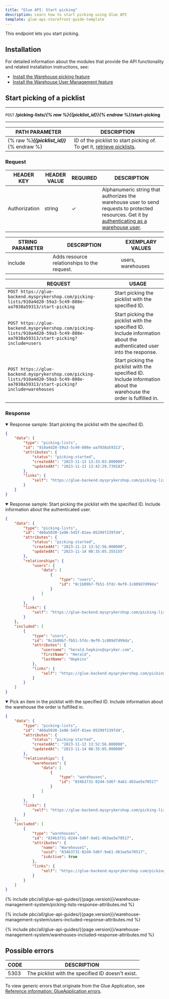 ```yaml
---
title: "Glue API: Start picking"
description: Learn how to start picking using Glue API
template: glue-api-storefront-guide-template
---
```


This endpoint lets you start picking.

## Installation

For detailed information about the modules that provide the API functionality and related installation instructions, see:

* [Install the Warehouse picking feature](/docs/pbc/all/warehouse-management-system/{{page.version}}/unified-commerce/install-and-upgrade/install-the-warehouse-picking-feature.html)
* [Install the Warehouse User Management feature](/docs/pbc/all/warehouse-management-system/{{page.version}}/unified-commerce/install-and-upgrade/install-the-warehouse-user-management-feature.html)


## Start picking of a picklist

***
`POST` **/picking-lists/*{% raw %}{{picklist_id}}{% endraw %}*/start-picking**
***  

| PATH PARAMETER | DESCRIPTION |
| --- | --- |
| {% raw %}***{{picklist_id}}***{% endraw %} | ID of the picklist to start picking of. To get it, [retrieve picklists](/docs/pbc/all/warehouse-management-system/{{page.version}}/unified-commerce/manage-using-glue-api/manage-picklists/glue-api-retrieve-picklists.html).     |


### Request

| HEADER KEY | HEADER VALUE | REQUIRED | DESCRIPTION |
| --- | --- | --- | --- |
| Authorization | string | &check; | Alphanumeric string that authorizes the warehouse user to send requests to protected resources. Get it by [authenticating as a warehouse user](/docs/pbc/all/warehouse-management-system/{{page.version}}/unified-commerce/manage-using-glue-api/glue-api-authenticate-as-a-warehouse-user.html).  |

| STRING PARAMETER | DESCRIPTION | EXEMPLARY VALUES |
| --- | --- | --- |
| include | Adds resource relationships to the request. | users, warehouses |

| REQUEST  | USAGE |
| --- | --- |
| `POST https://glue-backend.mysprykershop.com/picking-lists/910a4d20-59a3-5c49-808e-aa7038a59313/start-picking` | Start picking the picklist with the specified ID.  |
| `POST https://glue-backend.mysprykershop.com/picking-lists/910a4d20-59a3-5c49-808e-aa7038a59313/start-picking?include=users` | Start picking the picklist with the specified ID. Include information about the authenticated user into the response.  |
| `POST https://glue-backend.mysprykershop.com/picking-lists/910a4d20-59a3-5c49-808e-aa7038a59313/start-picking?include=warehouses` | Start picking the picklist with the specified ID. Include information about the warehouse the order is fulfilled in.  |


### Response

<details open>
  <summary>Response sample: Start picking the picklist with the specified ID.</summary>

```json
{
    "data": {
        "type": "picking-lists",
        "id": "910a4d20-59a3-5c49-808e-aa7038a59313",
        "attributes": {
            "status": "picking-started",
            "createdAt": "2023-11-13 13:33:03.000000",
            "updatedAt": "2023-11-13 13:42:29.739183"
        },
        "links": {
            "self": "https://glue-backend.mysprykershop.com/picking-lists/910a4d20-59a3-5c49-808e-aa7038a59313/picking-lists/910a4d20-59a3-5c49-808e-aa7038a59313"
        }
    }
}
```

</details>

<details open>
  <summary>Response sample: Start picking the picklist with the specified ID. Include information about the authenticated user.</summary>

```json
{
    "data": {
        "type": "picking-lists",
        "id": "460a5030-1e06-545f-81ee-05299f239fd4",
        "attributes": {
            "status": "picking-started",
            "createdAt": "2023-11-13 13:52:56.000000",
            "updatedAt": "2023-11-14 08:35:05.355155"
        },
        "relationships": {
            "users": {
                "data": [
                    {
                        "type": "users",
                        "id": "0c1b09b7-fb51-5fdc-9ef0-1c809d7d99da"
                    }
                ]
            }
        },
        "links": {
            "self": "https://glue-backend.mysprykershop.com/picking-lists/460a5030-1e06-545f-81ee-05299f239fd4/picking-lists/460a5030-1e06-545f-81ee-05299f239fd4?include=users"
        }
    },
    "included": [
        {
            "type": "users",
            "id": "0c1b09b7-fb51-5fdc-9ef0-1c809d7d99da",
            "attributes": {
                "username": "herald.hopkins@spryker.com",
                "firstName": "Herald",
                "lastName": "Hopkins"
            },
            "links": {
                "self": "https://glue-backend.mysprykershop.com/picking-lists/460a5030-1e06-545f-81ee-05299f239fd4/users/0c1b09b7-fb51-5fdc-9ef0-1c809d7d99da?include=users"
            }
        }
    ]
}
```

</details>

<details open>
  <summary>Pick an item in the picklist with the specified ID. Include information about the warehouse the order is fulfilled in.</summary>

```json
{
    "data": {
        "type": "picking-lists",
        "id": "460a5030-1e06-545f-81ee-05299f239fd4",
        "attributes": {
            "status": "picking-started",
            "createdAt": "2023-11-13 13:52:56.000000",
            "updatedAt": "2023-11-14 08:35:05.000000"
        },
        "relationships": {
            "warehouses": {
                "data": [
                    {
                        "type": "warehouses",
                        "id": "834b3731-02d4-5d6f-9a61-d63ae5e70517"
                    }
                ]
            }
        },
        "links": {
            "self": "https://glue-backend.mysprykershop.com/picking-lists/460a5030-1e06-545f-81ee-05299f239fd4/picking-lists/460a5030-1e06-545f-81ee-05299f239fd4?include=warehouses"
        }
    },
    "included": [
        {
            "type": "warehouses",
            "id": "834b3731-02d4-5d6f-9a61-d63ae5e70517",
            "attributes": {
                "name": "Warehouse1",
                "uuid": "834b3731-02d4-5d6f-9a61-d63ae5e70517",
                "isActive": true
            },
            "links": {
                "self": "https://glue-backend.mysprykershop.com/picking-lists/460a5030-1e06-545f-81ee-05299f239fd4/warehouses/834b3731-02d4-5d6f-9a61-d63ae5e70517?include=warehouses"
            }
        }
    ]
}
```

</details>


{% include pbc/all/glue-api-guides/{{page.version}}/warehouse-management-system/picking-lists-response-attributes.md %} <!-- To edit, see /_includes/pbc/all/glue-api-guides/{{page.version}}/warehouse-management-system/picking-lists-response-attributes.md -->

{% include pbc/all/glue-api-guides/{{page.version}}/warehouse-management-system/users-included-response-attributes.md %} <!-- To edit, see /_includes/pbc/all/glue-api-guides/{{page.version}}/warehouse-management-system/users-included-response-attributes.md -->

{% include pbc/all/glue-api-guides/{{page.version}}/warehouse-management-system/warehouses-included-response-attributes.md %} <!-- To edit, see /_includes/pbc/all/glue-api-guides/{{page.version}}/warehouse-management-system/warehouses-included-response-attributes.md -->

## Possible errors

| CODE | DESCRIPTION |
|-|-|
| 5303 | The picklist with the specified ID doesn't exist.  |

To view generic errors that originate from the Glue Application, see [Reference information: GlueApplication errors](/docs/scos/dev/glue-api-guides/{{page.version}}/old-glue-infrastructure/reference-information-glueapplication-errors.html).
